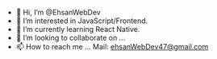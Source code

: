 - 👋 Hi, I’m @EhsanWebDev
- 👀 I’m interested in JavaScript/Frontend.
- 🌱 I’m currently learning React Native.
- 💞️ I’m looking to collaborate on ...
- 📫 How to reach me ...
     Mail: ehsanWebDev47@gmail.com
     

<!---
EhsanWebDev/EhsanWebDev is a ✨ special ✨ repository because its `README.md` (this file) appears on your GitHub profile.
You can click the Preview link to take a look at your changes.
--->
